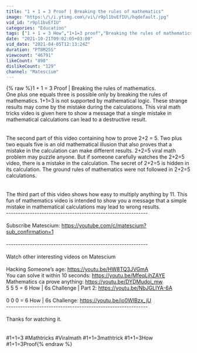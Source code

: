 ```yaml
---
title: "1 + 1 = 3 Proof | Breaking the rules of mathematics"
image: "https:\/\/i.ytimg.com\/vi\/r9pl1bvEfIU\/hqdefault.jpg"
vid_id: "r9pl1bvEfIU"
categories: "Education"
tags: ["1 + 1 = 3 How","1+1=3 proof","Breaking the rules of mathematics"]
date: "2021-10-21T09:02:05+03:00"
vid_date: "2021-04-05T12:13:24Z"
duration: "PT8M25S"
viewcount: "46791"
likeCount: "890"
dislikeCount: "129"
channel: "Matescium"
---
```

{% raw %}1 + 1 = 3 Proof | Breaking the rules of mathematics.<br />One plus one equals three is possible only by breaking the rules of mathematics. 1+1=3 is not supported by mathematical logic. These strange results may come by the mistake during the calculations. This viral math tricks video is given here to show a message that a single mistake in mathematical calculations can lead to a destructive result. <br /><br /><br />The second part of this video containing how to prove 2+2 = 5. Two plus two equals five is an old mathematical illusion that also proves that a mistake in the calculation can make different results. 2+2=5 viral math problem may puzzle anyone. But if someone carefully watches the 2+2=5 video, there is a mistake in the calculation. The secret of 2+2=5 is hidden in its calculation. The ground rules of mathematics were not followed in 2+2=5 calculations.<br /><br /><br />The third part of this video shows how easy to multiply anything by 11. This fun of mathematics video is intended to show you a message that a simple mistake in mathematical calculations may lead to wrong results. <br />------------------------------------------------------------<br /><br />Subscribe Matescium: <a rel="nofollow" target="blank" href="https://youtube.com/c/matescium?sub_confirmation=1">https://youtube.com/c/matescium?sub_confirmation=1</a><br /><br />------------------------------------------------------------<br /><br />Watch other interesting videos on Matescium<br /><br />Hacking Someone’s age: <a rel="nofollow" target="blank" href="https://youtu.be/HW8TQ3JVGmA">https://youtu.be/HW8TQ3JVGmA</a><br />You can solve it within 10 seconds: <a rel="nofollow" target="blank" href="https://youtu.be/MfeqLjhZAYE">https://youtu.be/MfeqLjhZAYE</a> <br />Mathematics ca prove anything: <a rel="nofollow" target="blank" href="https://youtu.be/DYDMudoi_mw">https://youtu.be/DYDMudoi_mw</a><br />5 5 5 = 6 How | 6s Challenge | Part 2: <a rel="nofollow" target="blank" href="https://youtu.be/NbJGLIYA-6A">https://youtu.be/NbJGLIYA-6A</a><br /><br />0 0 0 = 6 How | 6s Challenge: <a rel="nofollow" target="blank" href="https://youtu.be/io0WIBzx_jU">https://youtu.be/io0WIBzx_jU</a><br />------------------------------------------------------------<br /><br />Thanks for watching it.<br /><br /><br />#1+1=3 #Mathtricks #Viralmath #1+1=3mathtrick #1+1=3How #1+1=3Proof{% endraw %}
